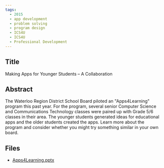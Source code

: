 ```yaml
---
tags:
  - 2015
  - app development
  - problem solving
  - program design
  - ICS4U
  - ICS4U
  - Professional Development
---
```

    
## Title

Making Apps for Younger Students – A Collaboration

## Abstract

The Waterloo Region District School Board piloted an "Apps4Learning" program this past year.  For the program, several senior Computer Science and Communications Technology classes were paired up with Grade 5/6 classes in their area.  The younger students generated ideas for educational apps and the older students created the apps.  Learn more about the program and consider whether you might try something similar in your own board.

## Files

- [Apps4Learning.pptx](resources/2015/Michelle_Vidberg/Apps4Learning.pptx)
